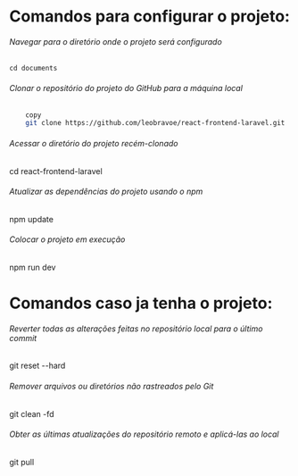 # Comandos para configurar o projeto:

###### Navegar para o diretório onde o projeto será configurado
```cd documents```

###### Clonar o repositório do projeto do GitHub para a máquina local
```bash
    copy 
    git clone https://github.com/leobravoe/react-frontend-laravel.git
```

###### Acessar o diretório do projeto recém-clonado
cd react-frontend-laravel

###### Atualizar as dependências do projeto usando o npm
npm update

###### Colocar o projeto em execução
npm run dev

# Comandos caso ja tenha o projeto:

###### Reverter todas as alterações feitas no repositório local para o último commit
git reset --hard

###### Remover arquivos ou diretórios não rastreados pelo Git
git clean -fd

###### Obter as últimas atualizações do repositório remoto e aplicá-las ao local
git pull